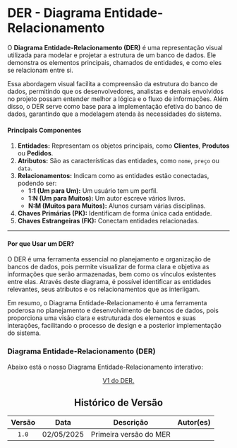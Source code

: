 # DER - Diagrama Entidade-Relacionamento

O **Diagrama Entidade-Relacionamento (DER)** é uma representação visual utilizada para modelar e projetar a estrutura de um banco de dados. Ele demonstra os elementos principais, chamados de entidades, e como eles se relacionam entre si.

Essa abordagem visual facilita a compreensão da estrutura do banco de dados, permitindo que os desenvolvedores, analistas e demais envolvidos no projeto possam entender melhor a lógica e o fluxo de informações. Além disso, o DER serve como base para a implementação efetiva do banco de dados, garantindo que a modelagem atenda às necessidades do sistema.

#### **Principais Componentes**

1. **Entidades:** Representam os objetos principais, como **Clientes**, **Produtos** ou **Pedidos**.  
2. **Atributos:** São as características das entidades, como `nome`, `preço` ou `data`.  
3. **Relacionamentos:** Indicam como as entidades estão conectadas, podendo ser:  
   - **1:1 (Um para Um):** Um usuário tem um perfil.  
   - **1:N (Um para Muitos):** Um autor escreve vários livros.  
   - **N:M (Muitos para Muitos):** Alunos cursam várias disciplinas.  
4. **Chaves Primárias (PK):** Identificam de forma única cada entidade.  
5. **Chaves Estrangeiras (FK):** Conectam entidades relacionadas.

---

#### **Por que Usar um DER?**

O DER é uma ferramenta essencial no planejamento e organização de bancos de dados, pois permite visualizar de forma clara e objetiva as informações que serão armazenadas, bem como os vínculos existentes entre elas. Através deste diagrama, é possível identificar as entidades relevantes, seus atributos e os relacionamentos que as interligam.

Em resumo, o Diagrama Entidade-Relacionamento é uma ferramenta poderosa no planejamento e desenvolvimento de bancos de dados, pois proporciona uma visão clara e estruturada dos elementos e suas interações, facilitando o processo de design e a posterior implementação do sistema.


### Diagrama Entidade-Relacionamento (DER)

Abaixo está o nosso Diagrama Entidade-Relacionamento interativo:

<center>

[V1 do DER.]()


## Histórico de Versão

| Versão | Data | Descrição | Autor(es) |
| :-: | :-: | :-: | :-: | 
| `1.0`  | 02/05/2025 | Primeira versão  do MER  |  |

</center>
